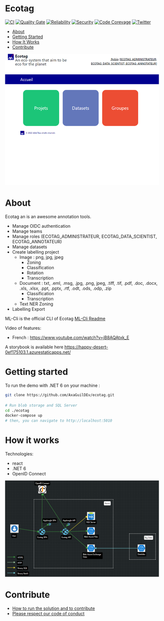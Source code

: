# Ecotag

[![CI](https://github.com/AxaGuilDEv/ml-cli/actions/workflows/ml-cli-ci.yml/badge.svg)](https://github.com/AxaGuilDEv/ecotag/actions/workflows/ecotag-ci.yml)
[![Quality Gate](https://sonarcloud.io/api/project_badges/measure?project=AxaGuilDEv_ml-cli&metric=alert_status)](https://sonarcloud.io/dashboard?id=AxaGuilDEv_ml-cli) [![Reliability](https://sonarcloud.io/api/project_badges/measure?project=AxaGuilDEv_ml-cli&metric=reliability_rating)](https://sonarcloud.io/component_measures?id=AxaGuilDEv_ml-cli&metric=reliability_rating) [![Security](https://sonarcloud.io/api/project_badges/measure?project=AxaGuilDEv_ml-cli&metric=security_rating)](https://sonarcloud.io/component_measures?id=AxaGuilDEv_ml-cli&metric=security_rating) [![Code Corevage](https://sonarcloud.io/api/project_badges/measure?project=AxaGuilDEv_ml-cli&metric=coverage)](https://sonarcloud.io/component_measures?id=AxaGuilDEv_ml-cli&metric=Coverage) [![Twitter](https://img.shields.io/twitter/follow/GuildDEvOpen?style=social)](https://twitter.com/intent/follow?screen_name=GuildDEvOpen)

- [About](#about)
- [Getting Started](#getting-started)
- [How It Works](#how-it-works)
- [Contribute](#contribute)

![ecotag webapp](./docs/ecotag.PNG "ecotag webapp")


# About

Ecotag an is an awesome annotation tools.
- Manage OIDC authentication
- Manage teams 
- Manage roles (ECOTAG_ADMINISTRATEUR, ECOTAG_DATA_SCIENTIST, ECOTAG_ANNOTATEUR)
- Manage datasets
- Create labelling project
  - Image : png, jpg, jpeg 
    - Zoning
    - Classification
    - Rotation
    - Transcription
  - Document : txt, .eml, .msg, .jpg, .png, jpeg, .tiff, .tif, .pdf, .doc, .docx, .xls, .xlsx, .ppt, .pptx, .rtf, .odt, .ods, .odp, .zip
    - Classification 
    - Transcription
  - Text NER Zoning
- Labelling Export

ML-Cli is the official CLI of Ecotag [ML-Cli Readme](https://github.com/AxaGuilDEv/ecotag/blob/master/README-ML-CLI.md)


Video of features:
- French : https://www.youtube.com/watch?v=jB8AQAtxk_E

A storybook is available here https://happy-desert-0ef175103.1.azurestaticapps.net/

# Getting started

To run the demo with .NET 6 on your machine :

```sh
git clone https://github.com/AxaGuilDEv/ecotag.git

# Run blob storage and SQL Server
cd ./ecotag
docker-compose up 
# then, you can navigate to http://localhost:5010
```

# How it works

Technologies:
- react
- .NET 6
- OpenID Connect 

![/ecotag webapp](./docs/ecotag_architecture.PNG "ecotag webapp")

# Contribute

- [How to run the solution and to contribute](./CONTRIBUTING.md)
- [Please respect our code of conduct](./CODE_OF_CONDUCT.md)